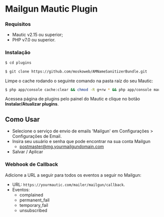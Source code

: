 # Mailgun Mautic Plugin

### Requisitos

- Mautic v2.15 ou superior;
- PHP v7.0 ou superior.

### Instalação

```sh
$ cd plugins

$ git clone https://github.com/moskoweb/AMNameSanitizerBundle.git
```

Limpe o cache rodando o seguinte comando na pasta raíz do seu Mautic:

```sh
$ php app/console cache:clear && chmod -R g+rw * && php app/console mautic:assets:generate && php app/console mautic:plugins:reload
```

Acessea página de plugins pelo painel do Mautic e clique no botão **Instalar/Atualizar plugins**. 

## Como Usar

- Selecione o serviço de envio de emails 'Mailgun' em Configurações > Configurações de Email.
- Insira seu usuário e senha que pode encontrar na sua conta Mailgun
    + postmaster@mg.yourmailgundomain.com
- Salvar / Aplicar

### Webhook de Callback

Adicione a URL a seguir para todos os eventos a seguir no Mailgun:
- URL: `https://yourmautic.com/mailer/mailgun/callback`.
- Eventos:
    + complained
    + permanent_fail
    + temporary_fail
    + unsubscribed
